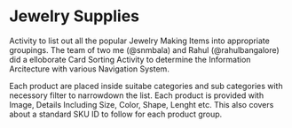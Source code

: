# Jewelry Supplies
Activity to list out all the popular Jewelry Making Items into appropriate groupings. The team of two me (@snmbala) and Rahul (@rahulbangalore) did a elloborate Card Sorting Activity to determine the Information Arcitecture with various Navigation System.

Each product are placed inside suitabe categories and sub categories with necessory filter to narrowdown the list. Each product is provided with Image, Details Including Size, Color, Shape, Lenght etc. This also covers about a standard SKU ID to follow for each product group. 
